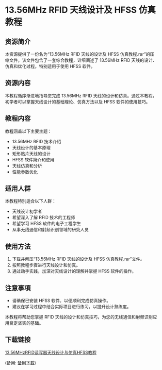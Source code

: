  # 13.56MHz RFID 天线设计及 HFSS 仿真教程

 ## 资源简介

 本资源提供了一份名为“13.56MHz RFID 天线的设计及 HFSS 仿真教程.rar”的压缩文件。该文件包含了一套综合教程，详细阐述了 13.56MHz RFID 天线的设计、仿真和优化过程，特别适用于使用 HFSS 软件。

 ## 资源内容

 本教程循序渐进地指导您完成 13.56MHz RFID 天线的设计和仿真。通过本教程，初学者可以掌握天线设计的基础理论、仿真方法以及 HFSS 软件的使用技巧。

 ## 教程内容

 教程涵盖以下主要主题：

 - 13.56MHz RFID 技术介绍
 - 天线设计的基本原理
 - 矩形贴片天线的设计
 - HFSS 软件简介和使用
 - 天线仿真和分析
 - 性能参数优化

 ## 适用人群

 本教程特别适合以下人群：

 - 天线设计初学者
 - 希望深入了解 RFID 技术的工程师
 - 希望学习 HFSS 软件的电子工程学生
 - 从事无线通信和射频识别领域的研究人员

 ## 使用方法

 1. 下载并解压“13.56MHz RFID 天线的设计及 HFSS 仿真教程.rar”文件。
 2. 按照教程步骤进行天线设计和仿真。
 3. 通过动手实践，加深对天线设计的理解并掌握 HFSS 软件的操作。

 ## 注意事項

 - 请确保已安装 HFSS 软件，以便顺利完成仿真操作。
 - 建议在学习过程中结合实际项目进行练习，以提升设计熟练度。

 本教程将帮助您掌握 RFID 天线的设计和仿真技巧，为您的无线通信和射频识别应用奠定坚实的基础。

 ## 下载链接
 [13.56MHzRFID读写器天线设计与仿真HFSS教程](https://pan.quark.cn/s/41ffc86e9bea) 

 (备用: [备用下载](https://pan.baidu.com/s/1DVKKISNP1tSQujA0x1zePg?pwd=1234))
